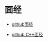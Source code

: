 # 面经

- [github面经](https://github.com/conanhujinming/tips_for_interview/blob/master/README-zh_CN.md)

- [github C++面经](https://github.com/huihut/interview)
